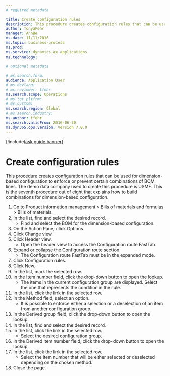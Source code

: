 ```yaml
--- 
# required metadata 
 
title: Create configuration rules
description: This procedure creates configuration rules that can be used for dimension-based configuration to enforce or prevent certain combinations of BOM lines. 
author: TonyaFehr 
manager: AnnBe 
ms.date: 11/11/2016
ms.topic: business-process 
ms.prod:  
ms.service: dynamics-ax-applications 
ms.technology:  
 
# optional metadata 
 
# ms.search.form:   
audience: Application User 
# ms.devlang:  
# ms.reviewer: tfehr 
ms.search.scope: Operations 
# ms.tgt_pltfrm:  
# ms.custom:  
ms.search.region: Global
# ms.search.industry: 
ms.author: tfehr 
ms.search.validFrom: 2016-06-30 
ms.dyn365.ops.version: Version 7.0.0 
---
```


[!include[task guide banner](../../includes/task-guide-banner.md)]

# Create configuration rules

This procedure creates configuration rules that can be used for dimension-based configuration to enforce or prevent certain combinations of BOM lines. The demo data company used to create this procedure is USMF. This is the seventh procedure out of eight that explains how to build combinations for dimension-based configuration.

1. Go to Product information management > Bills of materials and formulas > Bills of materials.
2. In the list, find and select the desired record.
    * Find and select the BOM for the dimension-based configuration.  
3. On the Action Pane, click Options.
4. Click Change view.
5. Click Header view.
    * Open the header view to access the Configuration route FastTab.  
6. Expand or collapse the Configuration route section.
    * The Configuration route FastTab must be in the expanded mode.  
7. Click Configuration rules.
8. Click New.
9. In the list, mark the selected row.
10. In the Item number field, click the drop-down button to open the lookup.
    * The items in the current configuration group are displayed. Select the one that represents the condition in the rule.  
11. In the list, click the link in the selected row.
12. In the Method field, select an option.
    * It is possible to enforce either a selection or a deselection of an item from another configuration group.  
13. In the Derived group field, click the drop-down button to open the lookup.
14. In the list, find and select the desired record.
15. In the list, click the link in the selected row.
    * Select the desired configuration group.  
16. In the Derived item number field, click the drop-down button to open the lookup.
17. In the list, click the link in the selected row.
    * Select the item number that will be either selected or deselected depending on the chosen method.  
18. Close the page.

